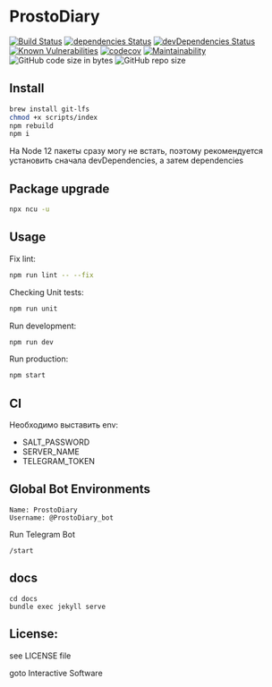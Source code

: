 # ProstoDiary
[![Build Status](https://travis-ci.org/gotois/ProstoDiary_bot.svg?branch=master)](https://travis-ci.org/gotois/ProstoDiary_bot)
[![dependencies Status](https://david-dm.org/gotois/ProstoDiary_bot/status.svg)](https://david-dm.org/gotois/ProstoDiary_bot)
[![devDependencies Status](https://david-dm.org/gotois/ProstoDiary_bot/dev-status.svg)](https://david-dm.org/gotois/ProstoDiary_bot?type=dev)
[![Known Vulnerabilities](https://snyk.io/test/github/gotois/ProstoDiary_bot/badge.svg)](https://snyk.io/test/github/gotois/ProstoDiary_bot)
[![codecov](https://codecov.io/gh/gotois/ProstoDiary_bot/branch/master/graph/badge.svg)](https://codecov.io/gh/gotois/ProstoDiary_bot)
[![Maintainability](https://api.codeclimate.com/v1/badges/709ebb5f0eae1d062e5e/maintainability)](https://codeclimate.com/github/gotois/ProstoDiary_bot/maintainability)
![GitHub code size in bytes](https://img.shields.io/github/languages/code-size/gotois/ProstoDiary_bot.svg?style=popout)
![GitHub repo size](https://img.shields.io/github/repo-size/gotois/ProstoDiary_bot.svg)

Install
---
```bash
brew install git-lfs
chmod +x scripts/index
npm rebuild
npm i
```
На Node 12 пакеты сразу могу не встать, поэтому рекомендуется установить сначала devDependencies, а затем dependencies

Package upgrade
---
```bash
npx ncu -u
```

Usage
---
Fix lint:
```bash
npm run lint -- --fix
```

Checking Unit tests:
```bash
npm run unit
```

Run development:
```bash
npm run dev
```

Run production:
```bash
npm start
```

CI
---
Необходимо выставить env:
* SALT_PASSWORD
* SERVER_NAME
* TELEGRAM_TOKEN

Global Bot Environments
---
```
Name: ProstoDiary
Username: @ProstoDiary_bot
```

Run Telegram Bot
```
/start
```

docs
---
```
cd docs
bundle exec jekyll serve
```

License:
---
see LICENSE file

goto Interactive Software

